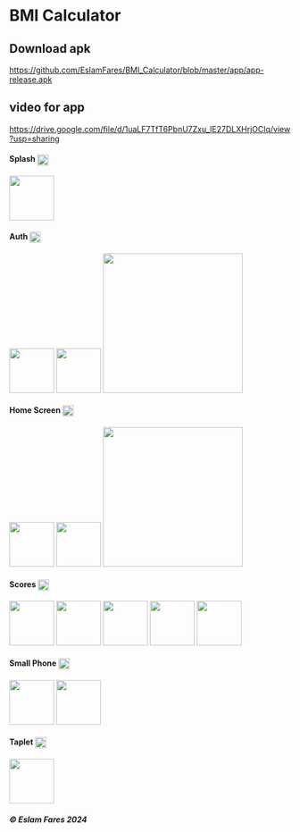 # BMI Calculator
## Download apk
https://github.com/EslamFares/BMI_Calculator/blob/master/app/app-release.apk
## video for app
https://drive.google.com/file/d/1uaLF7TfT6PbnU7Zxu_IE27DLXHrjOClq/view?usp=sharing
<h4>Splash <img align="center" height="20" src="https://img.freepik.com/free-vector/loading-circles-blue-gradient_78370-2646.jpg?size=338&ext=jpg&ga=GA1.1.735520172.1710288000&semt=ais"></h4>
<p float="left">
<p float="left">
  <img src="https://i.ibb.co/xgDr335/1.png" width="80" />


</p>
<h4>Auth <img align="center" height="20" src="https://icons.veryicon.com/png/o/miscellaneous/simple-line-icon/authentication-16.png"></h4>


<p float="left">
  <img src="https://i.ibb.co/hY0gpTM/2.png" width="80" />
  <img src="https://i.ibb.co/vVHSJJ2/3.png" width="80" />
     <img src="https://i.ibb.co/S3tRp2R/14.png" width="250" />


</p>

<h4>Home Screen  <img align="center" height="20" src="https://w7.pngwing.com/pngs/848/762/png-transparent-computer-icons-home-house-home-angle-building-rectangle-thumbnail.png"></h4>

<p float="left">
   <img src="https://i.ibb.co/vHthWb4/4.png" width="80" />
   <img src="https://i.ibb.co/B2bCSXM/10.png" width="80" />
      <img src="https://i.ibb.co/w7CY73K/13.png" width="250" />
</p>
<h4>Scores <img align="center" height="20" src="https://static.vecteezy.com/system/resources/thumbnails/010/311/019/small/speedometer-icon-on-white-background-colorful-gauge-sign-credit-score-meter-symbol-flat-style-vector.jpg"></h4>

<p float="left">
  <img src="https://i.ibb.co/J2xr2nz/5.png" width="80" />
  <img src="https://i.ibb.co/CzpRGPZ/6.png" width="80" />
  <img src="https://i.ibb.co/T1kDQ95/7.png" width="80" />
  <img src="https://i.ibb.co/CW5SrTK/8.png" width="80" />
  <img src="https://i.ibb.co/YyGfZmj/9.png" width="80" />
 

</p>
<h4>Small Phone <img align="center" height="20" src="https://www.clipartmax.com/png/middle/53-531861_arrow-point-to-centre-free-icon-small-screen-icon.png"></h4>
<p float="left">
  <img src="https://i.ibb.co/JqNLpWT/11.png" width="80" />
  <img src="https://i.ibb.co/MnqrMwX/12.png" width="80" />
</p>

</p>
<h4>Taplet <img align="center" height="20" src="https://cdn-icons-png.freepik.com/512/1530/1530457.png"></h4>
<p float="left">
  <img src="https://i.ibb.co/99NvDRf/15.png" width="80" />
</p>

<h5> ©️ Eslam Fares 2024</h5>
